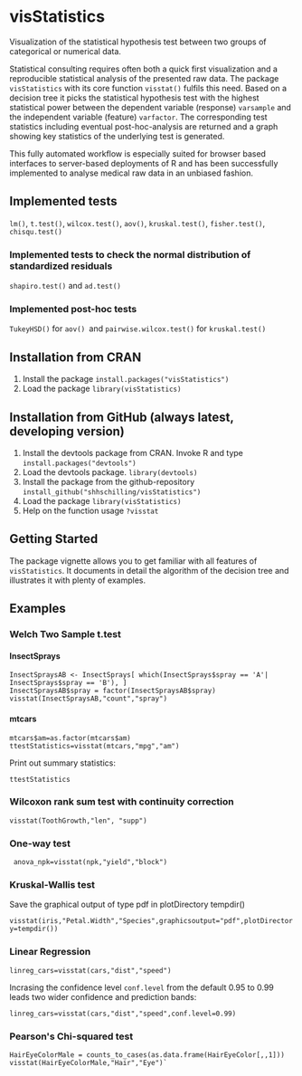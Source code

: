 # visStatistics

Visualization of the statistical hypothesis test between two groups of categorical or numerical data.

Statistical consulting  requires often both a quick first visualization and a reproducible statistical analysis 
of the presented raw data. The package `visStatistics` with its core function `visstat()` fulfils this need. 
Based on a decision tree it picks the statistical hypothesis test  with the highest statistical 
power between the dependent variable (response) `varsample` and the independent variable (feature) `varfactor`. 
The corresponding test statistics including eventual post-hoc-analysis are returned and 
a graph showing key statistics of the underlying test is generated. 

This fully automated workflow is especially suited for browser based interfaces to server-based
deployments of R and has been successfully implemented to analyse medical raw data in an unbiased fashion.
 

## Implemented tests
`lm()`, `t.test()`, `wilcox.test()`, `aov()`, `kruskal.test()`, `fisher.test()`, `chisqu.test()`

### Implemented tests to check the normal distribution of standardized residuals
`shapiro.test()` and `ad.test()`

### Implemented post-hoc tests
`TukeyHSD()` for `aov() `and `pairwise.wilcox.test()` for `kruskal.test()`


## Installation from CRAN
1. Install the package
`install.packages("visStatistics")`
2. Load the package
`library(visStatistics)`

## Installation from GitHub (always latest, developing version)
1. Install the devtools package from CRAN. Invoke R and type
`install.packages("devtools")`
2.  Load the devtools package.
`library(devtools)`
3. Install the package from the github-repository
`install_github("shhschilling/visStatistics")`
4. Load the package 
`library(visStatistics)`
5. Help on the function usage
`?visstat`

## Getting Started
The package vignette allows you to get familiar with all features of `visStatistics`. It documents in detail the algorithm of the decision tree and illustrates it with plenty of examples. 

## Examples 

###  Welch Two Sample t.test

#### InsectSprays

```{r}
InsectSpraysAB <- InsectSprays[ which(InsectSprays$spray == 'A'| InsectSprays$spray == 'B'), ] 
InsectSpraysAB$spray = factor(InsectSpraysAB$spray)
visstat(InsectSpraysAB,"count","spray")
```
#### mtcars
```{r}
mtcars$am=as.factor(mtcars$am)
ttestStatistics=visstat(mtcars,"mpg","am") 
```
Print out summary statistics:
```{r}
ttestStatistics
```

### Wilcoxon rank sum test with continuity correction
`visstat(ToothGrowth,"len", "supp")`

### One-way test

```{r}
 anova_npk=visstat(npk,"yield","block")

```

### Kruskal-Wallis test
Save the graphical output of type pdf in plotDirectory tempdir()

`visstat(iris,"Petal.Width","Species",graphicsoutput="pdf",plotDirectory=tempdir())`

### Linear Regression
`linreg_cars=visstat(cars,"dist","speed")`

Incrasing the confidence level `conf.level` from the default 0.95 to 0.99 leads two wider confidence and prediction bands:

`linreg_cars=visstat(cars,"dist","speed",conf.level=0.99)`

### Pearson's Chi-squared test
```{r}
HairEyeColorMale = counts_to_cases(as.data.frame(HairEyeColor[,,1]))
visstat(HairEyeColorMale,"Hair","Eye")`
```



